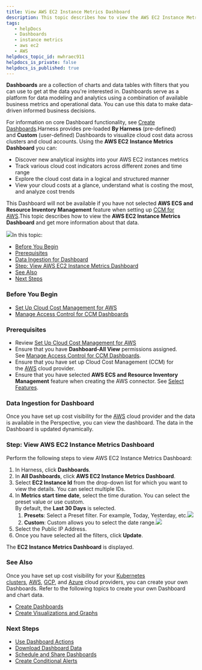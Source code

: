 ```yaml
---
title: View AWS EC2 Instance Metrics Dashboard
description: This topic describes how to view the AWS EC2 Instance Metrics Dashboard and get more information about that data.
tags: 
   - helpDocs
   - Dashboards
   - instance metrics
   - aws ec2
   - AWS
helpdocs_topic_id: mwhraec911
helpdocs_is_private: false
helpdocs_is_published: true
---
```


**Dashboards** are a collection of charts and data tables with filters that you can use to get at the data you're interested in. Dashboards serve as a platform for data modeling and analytics using a combination of available business metrics and operational data. You can use this data to make data-driven informed business decisions.

For information on core Dashboard functionality, see [Create Dashboards](https://docs.harness.io/article/ardf4nbvcy-create-dashboards).Harness provides pre-loaded **By Harness** (pre-defined) and **Custom** (user-defined) Dashboards to visualize cloud cost data across clusters and cloud accounts. Using the **AWS EC2** **Instance Metrics** **Dashboard** you can:

* Discover new analytical insights into your AWS EC2 instances metrics
* Track various cloud cost indicators across different zones and time range
* Explore the cloud cost data in a logical and structured manner
* View your cloud costs at a glance, understand what is costing the most, and analyze cost trends

This Dashboard will not be available if you have not selected **AWS ECS and Resource Inventory Management** feature when setting up [CCM for AWS](../set-up-cloud-cost-management/set-up-cost-visibility-for-aws.md).This topic describes how to view the **AWS EC2 Instance Metrics** **Dashboard** and get more information about that data.

![](https://files.helpdocs.io/i5nl071jo5/articles/mwhraec911/1627463943914/screenshot-2021-07-28-at-2-48-42-pm.png)In this topic:

* [Before You Begin](view-aws-ec-2-instance-metrics.md)
* [Prerequisites](view-aws-ec-2-instance-metrics.md)
* [Data Ingestion for Dashboard](view-aws-ec-2-instance-metrics.md)
* [Step: View AWS EC2 Instance Metrics Dashboard](view-aws-ec-2-instance-metrics.md)
* [See Also](view-aws-ec-2-instance-metrics.md)
* [Next Steps](view-aws-ec-2-instance-metrics.md)

### Before You Begin

* [Set Up Cloud Cost Management for AWS](../set-up-cloud-cost-management/set-up-cost-visibility-for-aws.md)
* [Manage Access Control for CCM Dashboards](manage-access-control-for-ccm-dashboards.md)

### Prerequisites

* Review [Set Up Cloud Cost Management for AWS](../set-up-cloud-cost-management/set-up-cost-visibility-for-aws.md)
* Ensure that you have **Dashboard-All View** permissions assigned. See [Manage Access Control for CCM Dashboards](manage-access-control-for-ccm-dashboards.md).
* Ensure that you have set up Cloud Cost Management (CCM) for the [AWS](../set-up-cloud-cost-management/set-up-cost-visibility-for-aws.md) cloud provider.
* Ensure that you have selected **AWS ECS and Resource Inventory Management** feature when creating the AWS connector. See [Select Features](../set-up-cloud-cost-management/set-up-cost-visibility-for-aws.md).

### Data Ingestion for Dashboard

Once you have set up cost visibility for the [AWS](../set-up-cloud-cost-management/set-up-cost-visibility-for-aws.md) cloud provider and the data is available in the Perspective, you can view the dashboard. The data in the Dashboard is updated dynamically.

### Step: View AWS EC2 Instance Metrics Dashboard

Perform the following steps to view AWS EC2 Instance Metrics Dashboard:

1. In Harness, click **Dashboards**.
2. In **All Dashboards**, click **AWS EC2 Instance Metrics Dashboard**.
3. Select **EC2 Instance Id** from the drop-down list for which you want to view the details. You can select multiple IDs.
4. In **Metrics start time date**, select the time duration. You can select the preset value or use custom.  
By default, the **Last 30 Days** is selected.
	1. **Presets**: Select a Preset filter. For example, Today, Yesterday, etc.![](https://files.helpdocs.io/i5nl071jo5/articles/mwhraec911/1627550101589/screenshot-2021-07-29-at-2-43-24-pm.png)
	2. **Custom**: Custom allows you to select the date range.![](https://files.helpdocs.io/i5nl071jo5/articles/mwhraec911/1627550206239/screenshot-2021-07-29-at-2-46-30-pm.png)
5. Select the Public IP Address.
6. Once you have selected all the filters, click **Update**.  
  
The **EC2 Instance Metrics Dashboard** is displayed.

### See Also

Once you have set up cost visibility for your [Kubernetes clusters](../set-up-cloud-cost-management/set-up-cost-visibility-for-kubernetes.md), [AWS](../set-up-cloud-cost-management/set-up-cost-visibility-for-aws.md), [GCP](../set-up-cloud-cost-management/set-up-cost-visibility-for-gcp.md), and [Azure](../set-up-cloud-cost-management/set-up-cost-visibility-for-azure.md) cloud providers, you can create your own Dashboards. Refer to the following topics to create your own Dashboard and chart data.

* [Create Dashboards](https://docs.harness.io/article/ardf4nbvcy-create-dashboards)
* [Create Visualizations and Graphs](https://docs.harness.io/article/n2jqctdt7c-create-visualizations-and-graphs)

### Next Steps

* [Use Dashboard Actions](https://ngdocs.harness.io/article/y1oh7mkwmh-use-dashboard-actions)
* [Download Dashboard Data](https://ngdocs.harness.io/article/op59lb1pxv-download-dashboard-data)
* [Schedule and Share Dashboards](https://docs.harness.io/article/35gfke0rl8-share-dashboards)
* [Create Conditional Alerts](https://ngdocs.harness.io/article/ro0i58mvby-create-conditional-alerts)

